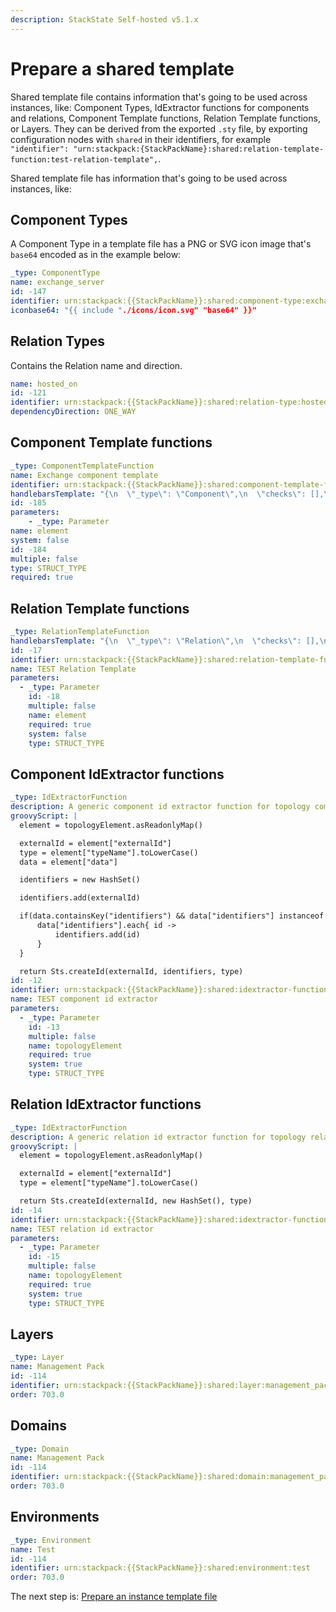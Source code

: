 ```yaml
---
description: StackState Self-hosted v5.1.x 
---
```


# Prepare a shared template

Shared template file contains information that's going to be used across instances, like: Component Types, IdExtractor functions for components and relations, Component Template functions, Relation Template functions, or Layers. They can be derived from the exported `.sty` file, by exporting configuration nodes with `shared` in their identifiers, for example `"identifier": "urn:stackpack:{StackPackName}:shared:relation-template-function:test-relation-template",`.

Shared template file has information that's going to be used across instances, like:

## Component Types

A Component Type in a template file has a PNG or SVG icon image that's `base64` encoded as in the example below:

```yaml
_type: ComponentType
name: exchange_server
id: -147
identifier: urn:stackpack:{{StackPackName}}:shared:component-type:exchange-server
iconbase64: "{{ include "./icons/icon.svg" "base64" }}"
```

## Relation Types

Contains the Relation name and direction.

```yaml
name: hosted_on
id: -121
identifier: urn:stackpack:{{StackPackName}}:shared:relation-type:hosted_on
dependencyDirection: ONE_WAY
```

## Component Template functions

```yaml
_type: ComponentTemplateFunction
name: Exchange component template
identifier: urn:stackpack:{{StackPackName}}:shared:component-template-function:exchange-component-template
handlebarsTemplate: "{\n  \"_type\": \"Component\",\n  \"checks\": [],\n  \"streams\": [],\n  \"labels\": \{{#if element.data.labels\}}[\n    \{{# join element.data.labels \",\" \}}\n    {\n      \"_type\": \"Label\",\n      \"name\": \"\{{ this \}}\"\n    }\n    \{{/ join \}}\n  ]\{{else\}}[]\{{/if\}},\n  \"name\": \"\{{#if element.data.name\}}\{{ element.data.name \}}\{{else\}}\{{ element.externalId \}}\{{/if\}}\",\n\{{#if element.data.description\}}\"description\": \"\{{ element.data.description \}}\",\{{/if\}}\n\"type\" : \{{ getOrCreate \"ComponentType\" element.type.name \"Exchange component\" \}},\n  \"version\": \"\{{ element.data.version \}}\",\n  \"layer\": \{{ getOrCreate \"Layer\" element.data.layer \"Exchange Orgnization\" \}},\n  \"domain\": \{{ getOrCreate \"Domain\" element.data.domain \"TEST\" \}},\n  \"environments\": [\n    \{{ getOrCreate \"Environment\" element.data.environment \"Production\" \}}\n  ]\n}\n"
id: -185
parameters:
    - _type: Parameter
name: element
system: false
id: -184
multiple: false
type: STRUCT_TYPE
required: true

```

## Relation Template functions

```yaml
_type: RelationTemplateFunction
handlebarsTemplate: "{\n  \"_type\": \"Relation\",\n  \"checks\": [],\n  \"streams\": [],\n  \"labels\": [],\n  \"name\": \"\{{ element.name \}}\",\n  \"description\": \"\{{ element.description \}}\",\n  \"type\": \{{ getOrCreate \"RelationType\" element.type.name \"test-generic-relation\" \}},\n  \"dependencyDirection\": \"ONE_WAY\",\n  \"source\": \{{ element.sourceId \}},\n  \"target\": \{{ element.targetId \}}\n}\n"
id: -17
identifier: urn:stackpack:{{StackPackName}}:shared:relation-template-function:relation-template
name: TEST Relation Template
parameters:
  - _type: Parameter
    id: -18
    multiple: false
    name: element
    required: true
    system: false
    type: STRUCT_TYPE
```

## Component IdExtractor functions

```yaml
_type: IdExtractorFunction
description: A generic component id extractor function for topology component elements.
groovyScript: |
  element = topologyElement.asReadonlyMap()

  externalId = element["externalId"]
  type = element["typeName"].toLowerCase()
  data = element["data"]

  identifiers = new HashSet()

  identifiers.add(externalId)

  if(data.containsKey("identifiers") && data["identifiers"] instanceof List<String>) {
      data["identifiers"].each{ id ->
          identifiers.add(id)
      }
  }

  return Sts.createId(externalId, identifiers, type)
id: -12
identifier: urn:stackpack:{{StackPackName}}:shared:idextractor-function:component-id-extractor
name: TEST component id extractor
parameters:
  - _type: Parameter
    id: -13
    multiple: false
    name: topologyElement
    required: true
    system: true
    type: STRUCT_TYPE

```

## Relation IdExtractor functions

```yaml
_type: IdExtractorFunction
description: A generic relation id extractor function for topology relation elements.
groovyScript: |
  element = topologyElement.asReadonlyMap()

  externalId = element["externalId"]
  type = element["typeName"].toLowerCase()

  return Sts.createId(externalId, new HashSet(), type)
id: -14
identifier: urn:stackpack:{{StackPackName}}:shared:idextractor-function:relation-id-extractor
name: TEST relation id extractor
parameters:
  - _type: Parameter
    id: -15
    multiple: false
    name: topologyElement
    required: true
    system: true
    type: STRUCT_TYPE
```

## Layers

```yaml
_type: Layer
name: Management Pack
id: -114
identifier: urn:stackpack:{{StackPackName}}:shared:layer:management_pack
order: 703.0
```

## Domains

```yaml
_type: Domain
name: Management Pack
id: -114
identifier: urn:stackpack:{{StackPackName}}:shared:domain:management_pack
order: 703.0

```

## Environments

```yaml
_type: Environment
name: Test
id: -114
identifier: urn:stackpack:{{StackPackName}}:shared:environment:test
order: 703.0
```

The next step is: [Prepare an instance template file](prepare_instance_template_file.md)

